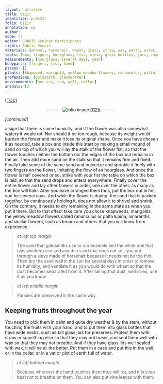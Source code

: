 ```yaml
---
layout: narrative
title: 0121r
identifier: p-0121r
folio: 0121r
annotation: no
author:
mode: tl
editor: GR8975 Seminar Participants
rights: Public Domain
materials: [enamel, horsehair, wheat, glass, straw, wax, earth, water, vine leaves]
tools: [box, fingers, hourglass, fist, sieve, glass bottles, jars, case]
measurements: [hourglass, several days, year]
bodyparts: [fingers, fist, hand]
places: []
plants: [knapweed, marigold, yellow meadow flowers, ranunculus, palta lupina, amaranth, broom, Pansies]
professions: [goldsmith, glassworker]
environments: [hot sun, sun, well, cellar]
animals: []
---
```


<p><a href="{{ site.baseurl }}/diplomatic/">[TOC]</a></p><div class="folio" align="center">- - - - - <a href="http://gallica.bnf.fr/ark:/12148/btv1b9059316c/f248.item" target="_blank"><img src="https://cu-mkp.github.io/2017-workshop-edition/assets/photo-icon.png" alt="folio image: " style="display:inline-block; margin-bottom:-3px;"/>0121r</a> - - - - - </div>  
 
*[continued]*
  
a sign that there is some humidity, and if the flower was also somewhat watery it would rot. Nor should it be <span class="del"></span> too rough, because its weight would burden the flower and make it lose its original shape. Once you have chosen it as needed, take a <span class="tl">box</span> and inside this start by making a small mound of sand on top of which you will lay the stalk of the flower flat, so that the flower touches neither the bottom nor the edges of the <span class="tl">box</span> but remains in the air. Then add more <span class="del"></span> sand on the stalk so that it remains firm and fixed. Finally take some of the same sand and pulverize and sprinkle it finely with two <span class="tl"><span class="bp">fingers</span></span> on the flower, imitating the flow of an <span class="ms"><span class="tl">hourglass</span></span>. And once the flower is <span class="del"></span> half covered or so, strike with your <span class="bp"><span class="tl">fist</span></span> the table on which the <span class="tl">box</span> is laid, so that the sand drops and enters everywhere. Finally cover the entire flower and lay other flowers in order, one over the other, as many as the <span class="tl">box</span> will hold. After you have arranged them thus, put the <span class="tl">box</span> out in <span class="env">hot sun</span> for <span class="ms"><span class="tmp">several days</span></span>. And while the flower is drying, the sand that is packed together, by continuously holding it, does not allow it to shrivel and shrink. On the contrary, it needs to dry remaining in the same state as when you put it there. But to that effect take care you chose <span class="pa">knapweed</span>s, <span class="pa">marigold</span>s, the <span class="pa">yellow meadow flowers</span> called <span class="pa">ranunculus</span> or <span class="pa">palta lupina</span>, <span class="pa">amaranth</span>s, and similar flowers, such as <span class="pa">broom</span> and others that you will know from experience.
 
> *at left top margin*
> 
> 
>   The sand that <span class="pro">goldsmith</span>s use to rub <span class="m">enamel</span>s and the white one that <span class="pro">glassworker</span>s use and any thin sand that does not set, you put through a <span class="tl">sieve</span> made of <span class="m">horsehair</span> because it needs not be too thin. Then dry the sand well in the <span class="env">sun</span> for <span class="ms"><span class="tmp">several days</span></span> in order to remove its humidity, and ventilate it as you would do with <span class="m">wheat</span> so that the dust becomes separated from it. After taking that dust, well dried, use it as you know.
 
> *at left middle margin*
> 
> 
>   <span class="pa">Pansies</span> are preserved in the same way.
 
 
  

## Keeping fruits throughout the <span class="ms"><span class="tmp">year</span></span>

 
You need to pick them in calm and quite dry weather & by the stem, without <span class="sn">touching</span> the fruits with your <span class="bp">hand</span>, and to put them into <span class="tl"><span class="m">glass</span> bottles</span> that have wide necks, such as tall <span class="m">glass</span> <span class="tl">jars</span> for preserves. Protect them with <span class="m">straw</span> or something else so that they may not break, and seal them well with <span class="m">wax</span> so that they may not breathe. And if they have <span class="m">glass</span> lids well sealed with <span class="m">wax</span>, it will be all the better. Put them in a <span class="tl">case</span> and put this in the <span class="env">well</span>, or in the <span class="env">cellar</span>, or in a vat or plot of <span class="m">earth</span> full of <span class="m">water</span>.
 
> *at left bottom margin*
> 
> 
>   Because wherever the <span class="bp">hand</span> <span class="sn">touches</span> them they will rot, and it is even best not to breathe on them. You can also put <span class="m">vine leaves</span> with them.
 
